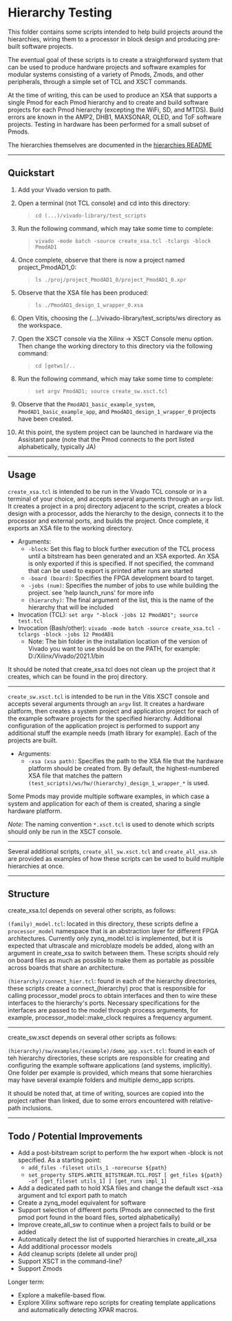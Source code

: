 # Hierarchy Testing

This folder contains some scripts intended to help build projects around the hierarchies, wiring them to a processor in block design and producing pre-built software projects.

The eventual goal of these scripts is to create a straightforward system that can be used to produce hardware projects and software examples for modular systems consisting of a variety of Pmods, Zmods, and other peripherals, through a simple set of TCL and XSCT commands.

At the time of writing, this can be used to produce an XSA that supports a single Pmod for each Pmod hierarchy and to create and build software projects for each Pmod hierarchy (excepting the WiFi, SD, and MTDS).
Build errors are known in the AMP2, DHB1, MAXSONAR, OLED, and ToF software projects.
Testing in hardware has been performed for a small subset of Pmods.

The hierarchies themselves are documented in the [hierarchies README](../hierarchies/README.md)

----
## Quickstart

1. Add your Vivado version to path.

1. Open a terminal (not TCL console) and cd into this directory:

    > `cd (...)/vivado-library/test_scripts`

1. Run the following command, which may take some time to complete:
    > `vivado -mode batch -source create_xsa.tcl -tclargs -block PmodAD1`

1. Once complete, observe that there is now a project named project_PmodAD1_0:
    > `ls ./proj/project_PmodAD1_0/project_PmodAD1_0.xpr`

1. Observe that the XSA file has been produced:

    > `ls ./PmodAD1_design_1_wrapper_0.xsa`

1. Open Vitis, choosing the (...)/vivado-library/test_scripts/ws directory as the workspace.

1. Open the XSCT console via the Xilinx -> XSCT Console menu option. Then change the working directory to this directory via the following command:

    > `cd [getws]/..`

1. Run the following command, which may take some time to complete:
    > `set argv PmodAD1; source create_sw.xsct.tcl`

1. Observe that the `PmodAD1_basic_example_system`, `PmodAD1_basic_example_app`, and `PmodAD1_design_1_wrapper_0` projects have been created.

1. At this point, the system project can be launched in hardware via the Assistant pane (note that the Pmod connects to the port listed alphabetically, typically JA)

----
## Usage

`create_xsa.tcl` is intended to be run in the Vivado TCL console or in a terminal of your choice, and accepts several arguments through an `argv` list.
It creates a project in a proj directory adjacent to the script, creates a block design with a processor, adds the hierarchy to the design, connects it to the processor and external ports, and builds the project.
Once complete, it exports an XSA file to the working directory.

* Arguments:
  * `-block`: Set this flag to block further execution of the TCL process until a bitstream has been generated and an XSA exported. An XSA is only exported if this is specified. If not specified, the command that can be used to export is printed after runs are started
  * `-board (board)`: Specifies the FPGA development board to target. 
  * `-jobs (num)`: Specifies the number of jobs to use while building the project. see 'help launch_runs' for more info
  * `(hierarchy)`: The final argument of the list, this is the name of the hierarchy that will be included
* Invocation (TCL): `set argv "-block -jobs 12 PmodAD1"; source test.tcl`
* Invocation (Bash/other): `vivado -mode batch -source create_xsa.tcl -tclargs -block -jobs 12 PmodAD1`
  * Note: The bin folder in the installation location of the version of Vivado you want to use should be on the PATH, for example: D:/Xilinx/Vivado/2021.1/bin

It should be noted that create_xsa.tcl does not clean up the project that it creates, which can be found in the proj directory.

----

`create_sw.xsct.tcl` is intended to be run in the Vitis XSCT console and accepts several arguments through an `argv` list.
It creates a hardware platform, then creates a system project and application project for each of the example software projects for the specified hierarchy. Additional configuration of the application project is performed to support any additional stuff the example needs (math library for example). Each of the projects are built.

* Arguments:
  * `-xsa (xsa path)`: Specifies the path to the XSA file that the hardware platform should be created from. By default, the highest-numbered XSA file that matches the pattern `(test_scripts)/ws/hw/(hierarchy)_design_1_wrapper_*` is used.

Some Pmods may provide multiple software examples, in which case a system and application for each of them is created, sharing a single hardware platform.

*Note:* The naming convention `*.xsct.tcl` is used to denote which scripts should only be run in the XSCT console.

----

Several additional scripts, `create_all_sw.xsct.tcl` and `create_all_xsa.sh` are provided as examples of how these scripts can be used to build multiple hierarchies at once.

----
## Structure

create_xsa.tcl depends on several other scripts, as follows:

`(family)_model.tcl`: located in this directory, these scripts define a `processor_model` namespace that is an abstraction layer for different FPGA architectures. Currently only zynq_model.tcl is implemented, but it is expected that ultrascale and microblaze models be added, along with an argument in create_xsa to switch between them. These scripts should rely on board files as much as possible to make them as portable as possible across boards that share an architecture.

`(hierarchy)/connect_hier.tcl`: found in each of the hierarchy directories, these scripts create a connect_(hierarchy) proc that is responsible for calling processor_model procs to obtain interfaces and then to wire these interfaces to the hierarchy's ports. Necessary specifications for the interfaces are passed to the model through process arguments, for example, processor_model::make_clock requires a frequency argument.

----

create_sw.xsct depends on several other scripts as follows:

`(hierarchy)/sw/examples/(example)/demo_app.xsct.tcl`: found in each of teh hierarchy directories, these scripts are responsible for creating and configuring the example software applications (and systems, implicitly). One folder per example is provided, which means that some hierarchies may have several example folders and multiple demo_app scripts.

It should be noted that, at time of writing, sources are copied into the project rather than linked, due to some errors encountered with relative-path inclusions.

----
## Todo / Potential Improvements
* Add a post-bitstream script to perform the hw export when -block is not specified. As a starting point:
  * `add_files -fileset utils_1 -norecurse ${path}`
  * `set_property STEPS.WRITE_BITSTREAM.TCL.POST [ get_files ${path} -of [get_fileset utils_1] ] [get_runs impl_1]`
* Add a dedicated path to hold XSA files and change the default xsct -xsa argument and tcl export path to match
* Create a zynq_model equivalent for software
* Support selection of different ports (Pmods are connected to the first pmod port found in the board files, sorted alphabetically)
* Improve create_all_sw to continue when a project fails to build or be added
* Automatically detect the list of supported hierarchies in create_all_xsa
* Add additional processor models
* Add cleanup scripts (delete all under proj)
* Support XSCT in the command-line?
* Support Zmods

Longer term:
* Explore a makefile-based flow.
* Explore Xilinx software repo scripts for creating template applications and automatically detecting XPAR macros.